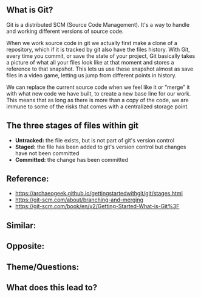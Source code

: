 ## What is Git?
Git is a distributed SCM (Source Code Management). It's a way to handle and working different versions of source code. 

When we work source code in git we actually first make a clone of a repository, which if it is tracked by git also have the files history. With Git, every time you commit, or save the state of your project, Git basically takes a picture of what all your files look like at that moment and stores a reference to that snapshot. This lets us use these snapshot almost as save files in a video game, letting us jump from different points in history.

We can replace the current source code when we feel like it or “merge” it with what new code we have built, to create a new base line for our work. This means that as long as there is more than a copy of the code, we are immune to some of the risks that comes with a centralized storage point. 

## The three stages of files within git

- **Untracked:** the file exists, but is not part of git's version control
- **Staged:** the file has been added to git's version control but changes have not been committed
- **Committed:** the change has been committed

## Reference:
- https://archaeogeek.github.io/gettingstartedwithgit/git/stages.html 
- https://git-scm.com/about/branching-and-merging 
- https://git-scm.com/book/en/v2/Getting-Started-What-is-Git%3F

## Similar:

## Opposite: 

## Theme/Questions:

## What does this lead to?
